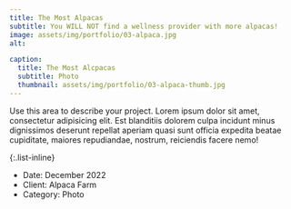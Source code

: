 ```yaml
---
title: The Most Alpacas
subtitle: You WILL NOT find a wellness provider with more alpacas!
image: assets/img/portfolio/03-alpaca.jpg
alt: 

caption:
  title: The Most Alcpacas
  subtitle: Photo
  thumbnail: assets/img/portfolio/03-alpaca-thumb.jpg
---
```

Use this area to describe your project. Lorem ipsum dolor sit amet, consectetur adipisicing elit. Est blanditiis dolorem culpa incidunt minus dignissimos deserunt repellat aperiam quasi sunt officia expedita beatae cupiditate, maiores repudiandae, nostrum, reiciendis facere nemo!

{:.list-inline}
- Date: December 2022
- Client: Alpaca Farm
- Category: Photo

